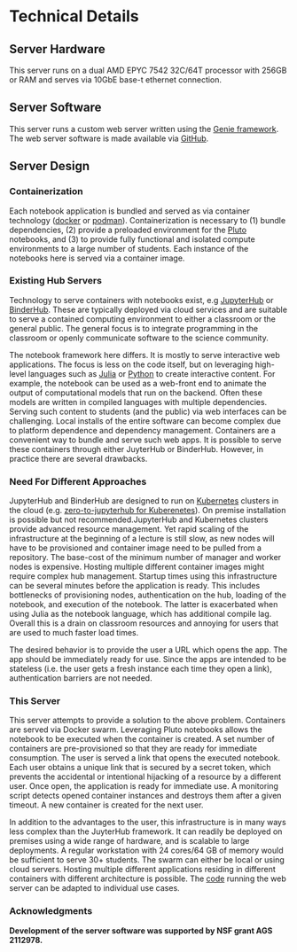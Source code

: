 # Technical Details

## Server Hardware

This server runs on a dual AMD EPYC 7542 32C/64T processor with 256GB or RAM and serves via 10GbE base-t ethernet connection. 

## Server Software

This server runs a custom web server written using the [Genie framework](https://genieframework.com/). The web server software is made available via [GitHub](https://github.com/CIF-Cold-Stage/swarmServerInfrastructure).

## Server Design

### Containerization

Each notebook application is bundled and served as via container technology ([docker](https://docs.docker.com/) or [podman](https://podman.io/)). Containerization is necessary to (1) bundle dependencies, (2) provide a preloaded environment for the [Pluto](https://github.com/fonsp/Pluto.jl) notebooks, and (3) to provide fully functional and isolated compute environments to a large number of students. Each instance of the notebooks here is served via a container image.   

### Existing Hub Servers

Technology to serve containers with notebooks exist, e.g [JupyterHub](https://jupyter.org/hub) or [BinderHub](https://binderhub.readthedocs.io/en/latest/). These are typically deployed via cloud services and are suitable to serve a contained computing environment to either a classroom or the general public. The general focus is to integrate programming in the classroom or openly communicate software to the science community. 

The notebook framework here differs. It is mostly to serve interactive web applications. The focus is less on the code itself, but on leveraging high-level languages such as [Julia](https://julialang.org/) or [Python](https://www.python.org/) to create interactive content. For example, the notebook can be used as a web-front end to animate the output of computational models that run on the backend. Often these models are written in compiled languages with multiple dependencies. Serving such content to students (and the public) via web interfaces can be challenging. Local installs of the entire software can become complex due to platform dependence and dependency management. Containers are a convenient way to bundle and serve such web apps. It is possible to serve these containers through either JuyterHub or BinderHub. However, in practice there are several drawbacks.

### Need For Different Approaches

JupyterHub and BinderHub are designed to run on [Kubernetes](https://kubernetes.io/) clusters in the cloud (e.g. [zero-to-jupyterhub for Kuberenetes](https://z2jh.jupyter.org/en/stable/)). On premise installation is possible but not recommended.JupyterHub and Kubernetes clusters provide advanced resource management. Yet rapid scaling of the infrastructure at the beginning of a lecture is still slow, as new nodes will have to be provisioned and container image need to be pulled from a repository. The base-cost of the minimum number of manager and worker nodes is expensive. Hosting multiple different container images might require complex hub management. Startup times using this infrastructure can be several minutes before the application is ready. This includes bottlenecks of provisioning nodes, authentication on the hub, loading of the notebook, and execution of the notebook. The latter is exacerbated when using Julia as the notebook language, which has additional compile lag. Overall this is a drain on classroom resources and annoying for users that are used to much faster load times.   

The desired behavior is to provide the user a URL which opens the app. The app should be immediately ready for use. Since the apps are intended to be stateless (i.e. the user gets a fresh instance each time they open a link), authentication barriers are not needed.

### This Server

This server attempts to provide a solution to the above problem. Containers are served via Docker swarm. Leveraging Pluto notebooks allows the notebook to be executed when the container is created. A set number of containers are pre-provisioned so that they are ready for immediate consumption. The user is served a link that opens the executed notebook. Each user obtains a unique link that is secured by a secret token, which prevents the accidental or intentional hijacking of a resource by a different user. Once open, the application is ready for immediate use. A monitoring script detects opened container instances and destroys them after a given timeout. A new container is created for the next user.

In addition to the advantages to the user, this infrastructure is in many ways less complex than the JuyterHub framework. It can readily be deployed on premises using a wide range of hardware, and is scalable to large deployments. A regular workstation with 24 cores/64 GB of memory would be sufficient to serve 30+ students. The swarm can either be local or using cloud servers. Hosting multiple different applications residing in different containers with different architecture is possible. The [code](https://github.com/CIF-Cold-Stage/swarmServerInfrastructure) running the web server can be adapted to individual use cases. 

### Acknowledgments 

**Development of the server software was supported by NSF grant AGS 2112978.**